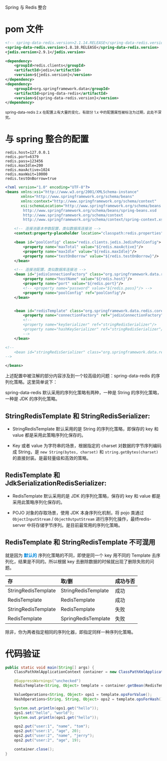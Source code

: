<span class="title">Spring 与 Redis 整合</span>

# pom 文件

```xml
<!-- spring-data-redis.version>2.1.14.RELEASE</spring-data-redis.version -->
<spring-data-redis.version>1.8.18.RELEASE</spring-data-redis.version>
<jedis.version>2.9.1</jedis.version>

<dependency>
    <groupId>redis.clients</groupId>
    <artifactId>jedis</artifactId>
    <version>${jedis.version}</version>
</dependency>
<dependency>
    <groupId>org.springframework.data</groupId>
    <artifactId>spring-data-redis</artifactId>
    <version>${spring-data-redis.version}</version>
</dependency>
```

<small>spring-data-redis 2.x 在配置上有大量的变化，有部分 1.x 中的配置属性被标注为过期，此处不深究。</small>

# 与 spring 整合的配置

```properties
redis.host=127.0.0.1
redis.port=6379
redis.pass=123456
redis.maxIdle=200
redis.maxActive=1024
redis.maxWait=10000
redis.testOnBorrow=true
```

```xml
<?xml version="1.0" encoding="UTF-8"?>
<beans xmlns:xsi="http://www.w3.org/2001/XMLSchema-instance"
       xmlns="http://www.springframework.org/schema/beans"
       xmlns:context="http://www.springframework.org/schema/context"
       xsi:schemaLocation="http://www.springframework.org/schema/beans
        http://www.springframework.org/schema/beans/spring-beans.xsd
        http://www.springframework.org/schema/context
        http://www.springframework.org/schema/context/spring-context.xsd">

    <!-- 连接池基本参数配置，类似数据库连接池 -->
    <context:property-placeholder location="classpath:redis.properties" ignore-unresolvable="true"/>

    <bean id="poolConfig" class="redis.clients.jedis.JedisPoolConfig">
        <property name="maxTotal" value="${redis.maxActive}"/>
        <property name="maxIdle" value="${redis.maxIdle}"/>
        <property name="testOnBorrow" value="${redis.testOnBorrow}"/>
    </bean>

    <!-- 连接池配置，类似数据库连接池 -->
    <bean id="jedisConnectionFactory" class="org.springframework.data.redis.connection.jedis.JedisConnectionFactory">
        <property name="hostName" value="${redis.host}"/>
        <property name="port" value="${redis.port}"/>
        <!-- <property name="password" value="${redis.pass}"/> -->
        <property name="poolConfig" ref="poolConfig"/>
    </bean>


    <bean id="redisTemplate" class="org.springframework.data.redis.core.RedisTemplate">
        <property name="connectionFactory" ref="jedisConnectionFactory" />
        <!--
        <property name="keySerializer" ref="stringRedisSerializer"/>
        <property name="hashKeySerializer" ref="stringRedisSerializer"/>
        -->
    </bean>

<!--
    <bean id="stringRedisSerializer" class="org.springframework.data.redis.serializer.StringRedisSerializer" />
-->

</beans>
```

上述配置中被注解的部分内容涉及到一个较高级的问题：spring-data-redis 的序列化策略。这里简单说下：

spring-data-redis 默认采用的序列化策略有两种，一种是 String 的序列化策略，一种是 JDK 的序列化策略。

## StringRedisTemplate 和 StringRedisSerializer:

- StringRedisTemplate 默认采用的是 String 的序列化策略，即保存的 key 和 value 都是采用此策略序列化保存的。

- Key 或者 value 为字符串的场景，根据指定的 charset 对数据的字节序列编码成 String，是 `new String(bytes, charset)` 和 `string.getBytes(charset)` 的直接封装。是最轻量级和高效的策略。

## RedisTemplate 和 JdkSerializationRedisSerializer:

- RedisTemplate 默认采用的是 JDK 的序列化策略，保存的 key 和 value 都是采用此策略序列化保存的。

- POJO 对象的存取场景，使用 JDK 本身序列化机制，将 pojo 类通过 `ObjectInputStream` / `ObjectOutputStream` 进行序列化操作，最终redis-server 中将存储字节序列。是目前最常用的序列化策略。

## RedisTemplate 和 StringRedisTemplate 不可混用

就是因为 <font color="#0088dd">**默认的**</font> 序列化策略的不同，即使是同一个 key 用不同的 Template 去序列化，结果是不同的。所以根据 key 去删除数据的时候就出现了删除失败的问题。

| 存 | 取/删 | 成功与否 |
| :- | :- | :- |
| StringRedisTemplate | StringRedisTemplate | 成功 |
| RedisTemplate | RedisTemplate | 成功 |
| StringRedisTemplate | RedisTemplate | 失败 |
| RedisTemplate | SpringRedisTemplate | 失败 |

除非，你为两者指定相同的序列化器，即指定同样一种序列化策略。

# 代码验证

```java
public static void main(String[] args) {
    ClassPathXmlApplicationContext container = new ClassPathXmlApplicationContext("spring-redis.xml");

    @SuppressWarnings("unchecked")
    RedisTemplate<String, Object> template = container.getBean(RedisTemplate.class);

    ValueOperations<String, Object> ops1 = template.opsForValue();
    HashOperations<String, String, Object> ops2 = template.opsForHash();

    System.out.println(ops1.get("hello"));
    ops1.set("hello", "world");
    System.out.println(ops1.get("hello"));

    ops2.put("user:1", "name", "tom");
    ops2.put("user:1", "age", 20);
    ops2.put("user:2", "name", "jerry");
    ops2.put("user:2", "age", 19);

    container.close();
}
```